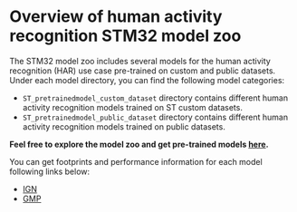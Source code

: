 # Overview of human activity recognition STM32 model zoo

The STM32 model zoo includes several models for the human activity recognition (HAR) use case pre-trained on custom and public datasets. Under each model directory, you can find the following model categories:

- `ST_pretrainedmodel_custom_dataset` directory contains different human activity recognition models trained on ST custom datasets. 
- `ST_pretrainedmodel_public_dataset` directory contains different human activity recognition models trained on public datasets.

**Feel free to explore the model zoo and get pre-trained models [here](https://github.com/STMicroelectronics/stm32ai-modelzoo/human_activity_recognition/).**


You can get footprints and performance information for each model following links below:
- [IGN](https://github.com/STMicroelectronics/stm32ai-modelzoo/human_activity_recognition/ign/README.md)
- [GMP](https://github.com/STMicroelectronics/stm32ai-modelzoo/human_activity_recognition/gmp/README.md)

